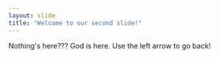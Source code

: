 ```yaml
---
layout: slide
title: "Welcome to our second slide!"
---
```

Nothing's here??? God is here.
Use the left arrow to go back!